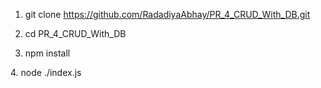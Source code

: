 1. git clone https://github.com/RadadiyaAbhay/PR_4_CRUD_With_DB.git

2. cd PR_4_CRUD_With_DB

3. npm install

4. node ./index.js
